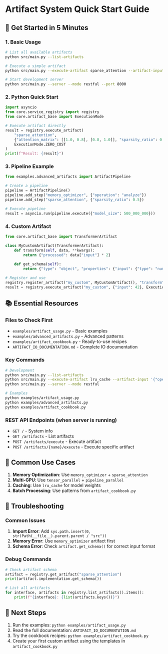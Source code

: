 # Artifact System Quick Start Guide

## 🚀 Get Started in 5 Minutes

### 1. Basic Usage

```bash
# List all available artifacts
python src/main.py --list-artifacts

# Execute a simple artifact
python src/main.py --execute-artifact sparse_attention --artifact-input '{"attention_matrix": [[1,0.5],[0.5,1]], "sparsity_ratio": 0.5}'

# Start development server
python src/main.py --server --mode restful --port 8000
```

### 2. Python Quick Start

```python
import asyncio
from core.service_registry import registry
from core.artifact_base import ExecutionMode

# Execute artifact directly
result = registry.execute_artifact(
    "sparse_attention",
    {"attention_matrix": [[1.0, 0.8], [0.8, 1.0]], "sparsity_ratio": 0.3},
    ExecutionMode.ZERO_COST
)
print(f"Result: {result}")
```

### 3. Pipeline Example

```python
from examples.advanced_artifacts import ArtifactPipeline

# Create a pipeline
pipeline = ArtifactPipeline()
pipeline.add_step("memory_optimizer", {"operation": "analyze"})
pipeline.add_step("sparse_attention", {"sparsity_ratio": 0.5})

# Execute pipeline
result = asyncio.run(pipeline.execute({"model_size": 500_000_000}))
```

### 4. Custom Artifact

```python
from core.artifact_base import TransformerArtifact

class MyCustomArtifact(TransformerArtifact):
    def transform(self, data, **kwargs):
        return {"processed": data["input"] * 2}
    
    def get_schema(self):
        return {"type": "object", "properties": {"input": {"type": "number"}}, "required": ["input"]}

# Register and use
registry.register_artifact("my_custom", MyCustomArtifact(), "transform")
result = registry.execute_artifact("my_custom", {"input": 42}, ExecutionMode.ZERO_COST)
```

## 📚 Essential Resources

### Files to Check First
- `examples/artifact_usage.py` - Basic examples
- `examples/advanced_artifacts.py` - Advanced patterns
- `examples/artifact_cookbook.py` - Ready-to-use recipes
- `ARTIFACT_IO_DOCUMENTATION.md` - Complete IO documentation

### Key Commands
```bash
# Development
python src/main.py --list-artifacts
python src/main.py --execute-artifact lru_cache --artifact-input '{"operation":"stats"}'
python src/main.py --server --mode restful

# Examples
python examples/artifact_usage.py
python examples/advanced_artifacts.py
python examples/artifact_cookbook.py
```

### REST API Endpoints (when server is running)
- `GET /` - System info
- `GET /artifacts` - List artifacts
- `POST /artifacts/execute` - Execute artifact
- `POST /artifacts/{name}/execute` - Execute specific artifact

## 🎯 Common Use Cases

1. **Memory Optimization**: Use `memory_optimizer` + `sparse_attention`
2. **Multi-GPU**: Use `tensor_parallel` + `pipeline_parallel`
3. **Caching**: Use `lru_cache` for model weights
4. **Batch Processing**: Use patterns from `artifact_cookbook.py`

## 🔧 Troubleshooting

### Common Issues
1. **Import Error**: Add `sys.path.insert(0, str(Path(__file__).parent.parent / "src"))`
2. **Memory Error**: Use `memory_optimizer` artifact first
3. **Schema Error**: Check `artifact.get_schema()` for correct input format

### Debug Commands
```python
# Check artifact schema
artifact = registry.get_artifact("sparse_attention")
print(artifact.implementation.get_schema())

# List all artifacts
for interface, artifacts in registry.list_artifacts().items():
    print(f"{interface}: {list(artifacts.keys())}")
```

## 📖 Next Steps

1. Run the examples: `python examples/artifact_usage.py`
2. Read the full documentation: `ARTIFACT_IO_DOCUMENTATION.md`
3. Try the cookbook recipes: `python examples/artifact_cookbook.py`
4. Create your first custom artifact using the templates in `artifact_cookbook.py`